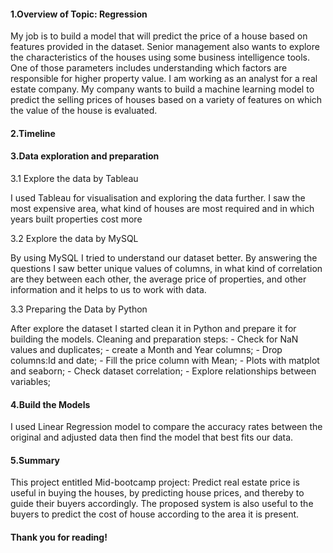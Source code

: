 #### 1.Overview of Topic: Regression

My job is to build a model that will predict the price of a house based on features provided in the dataset. Senior management also wants to explore the characteristics of the houses using some business intelligence tools. One of those parameters includes understanding which factors are responsible for higher property value.
I am working as an analyst for a real estate company. My company wants to build a machine learning model to predict the selling prices of houses based on a variety of features on which the value of the house is evaluated.

#### 2.Timeline

#### 3.Data exploration and preparation

3.1 Explore the data by Tableau

I used Tableau for visualisation and exploring the data further. I saw the most expensive area, what kind of houses are most required and in which years built properties cost more

3.2 Explore the data by MySQL

By using MySQL I tried to understand our dataset better. By answering the questions I saw better unique values of columns, in what kind of correlation are they between each other, the average price of properties, and other information and it helps to us to work with data.

3.3 Preparing the Data by Python

After explore the dataset I started clean it in Python and prepare it for building the models.
Cleaning and preparation steps:
       - Check for NaN values and duplicates;
       - create a Month and Year columns;
       - Drop columns:Id and date;
       - Fill the price column with Mean;
       - Plots with matplot and seaborn;
       - Check dataset correlation;
       - Explore relationships between variables;

#### 4.Build the Models

I used Linear Regression model to compare the accuracy rates between the original and adjusted data then find the model that best fits our data.

#### 5.Summary      

This project entitled Mid-bootcamp project: Predict real estate price is useful in buying the houses, by predicting house prices, and thereby to guide their buyers accordingly. The proposed system is also useful to the buyers to predict the cost of house according to the area it is present.
        
        
#### Thank you for reading!
